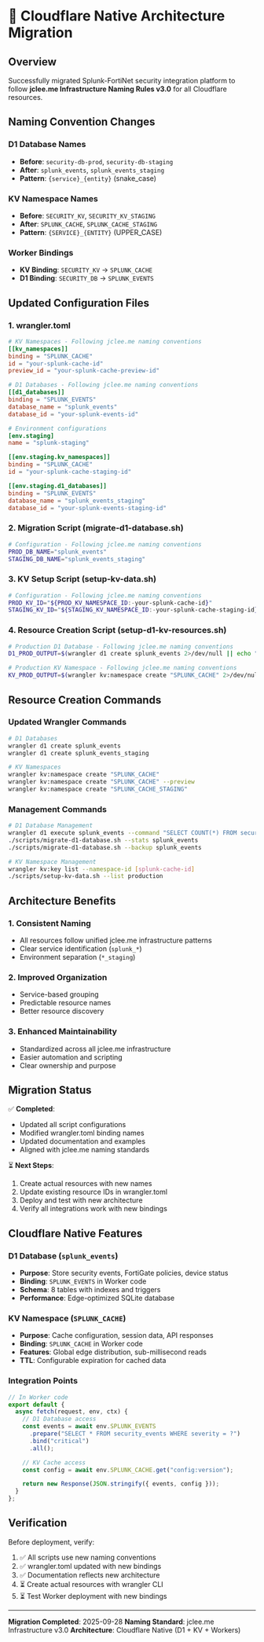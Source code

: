# 🎯 Cloudflare Native Architecture Migration

## Overview

Successfully migrated Splunk-FortiNet security integration platform to follow **jclee.me Infrastructure Naming Rules v3.0** for all Cloudflare resources.

## Naming Convention Changes

### D1 Database Names
- **Before**: `security-db-prod`, `security-db-staging`
- **After**: `splunk_events`, `splunk_events_staging`
- **Pattern**: `{service}_{entity}` (snake_case)

### KV Namespace Names
- **Before**: `SECURITY_KV`, `SECURITY_KV_STAGING`
- **After**: `SPLUNK_CACHE`, `SPLUNK_CACHE_STAGING`
- **Pattern**: `{SERVICE}_{ENTITY}` (UPPER_CASE)

### Worker Bindings
- **KV Binding**: `SECURITY_KV` → `SPLUNK_CACHE`
- **D1 Binding**: `SECURITY_DB` → `SPLUNK_EVENTS`

## Updated Configuration Files

### 1. wrangler.toml
```toml
# KV Namespaces - Following jclee.me naming conventions
[[kv_namespaces]]
binding = "SPLUNK_CACHE"
id = "your-splunk-cache-id"
preview_id = "your-splunk-cache-preview-id"

# D1 Databases - Following jclee.me naming conventions
[[d1_databases]]
binding = "SPLUNK_EVENTS"
database_name = "splunk_events"
database_id = "your-splunk-events-id"

# Environment configurations
[env.staging]
name = "splunk-staging"

[[env.staging.kv_namespaces]]
binding = "SPLUNK_CACHE"
id = "your-splunk-cache-staging-id"

[[env.staging.d1_databases]]
binding = "SPLUNK_EVENTS"
database_name = "splunk_events_staging"
database_id = "your-splunk-events-staging-id"
```

### 2. Migration Script (migrate-d1-database.sh)
```bash
# Configuration - Following jclee.me naming conventions
PROD_DB_NAME="splunk_events"
STAGING_DB_NAME="splunk_events_staging"
```

### 3. KV Setup Script (setup-kv-data.sh)
```bash
# Configuration - Following jclee.me naming conventions
PROD_KV_ID="${PROD_KV_NAMESPACE_ID:-your-splunk-cache-id}"
STAGING_KV_ID="${STAGING_KV_NAMESPACE_ID:-your-splunk-cache-staging-id}"
```

### 4. Resource Creation Script (setup-d1-kv-resources.sh)
```bash
# Production D1 Database - Following jclee.me naming conventions
D1_PROD_OUTPUT=$(wrangler d1 create splunk_events 2>/dev/null || echo "ERROR")

# Production KV Namespace - Following jclee.me naming conventions
KV_PROD_OUTPUT=$(wrangler kv:namespace create "SPLUNK_CACHE" 2>/dev/null || echo "ERROR")
```

## Resource Creation Commands

### Updated Wrangler Commands
```bash
# D1 Databases
wrangler d1 create splunk_events
wrangler d1 create splunk_events_staging

# KV Namespaces
wrangler kv:namespace create "SPLUNK_CACHE"
wrangler kv:namespace create "SPLUNK_CACHE" --preview
wrangler kv:namespace create "SPLUNK_CACHE_STAGING"
```

### Management Commands
```bash
# D1 Database Management
wrangler d1 execute splunk_events --command "SELECT COUNT(*) FROM security_events;"
./scripts/migrate-d1-database.sh --stats splunk_events
./scripts/migrate-d1-database.sh --backup splunk_events

# KV Namespace Management
wrangler kv:key list --namespace-id [splunk-cache-id]
./scripts/setup-kv-data.sh --list production
```

## Architecture Benefits

### 1. Consistent Naming
- All resources follow unified jclee.me infrastructure patterns
- Clear service identification (`splunk_*`)
- Environment separation (`*_staging`)

### 2. Improved Organization
- Service-based grouping
- Predictable resource names
- Better resource discovery

### 3. Enhanced Maintainability
- Standardized across all jclee.me infrastructure
- Easier automation and scripting
- Clear ownership and purpose

## Migration Status

✅ **Completed**:
- Updated all script configurations
- Modified wrangler.toml binding names
- Updated documentation and examples
- Aligned with jclee.me naming standards

⏳ **Next Steps**:
1. Create actual resources with new names
2. Update existing resource IDs in wrangler.toml
3. Deploy and test with new architecture
4. Verify all integrations work with new bindings

## Cloudflare Native Features

### D1 Database (`splunk_events`)
- **Purpose**: Store security events, FortiGate policies, device status
- **Binding**: `SPLUNK_EVENTS` in Worker code
- **Schema**: 8 tables with indexes and triggers
- **Performance**: Edge-optimized SQLite database

### KV Namespace (`SPLUNK_CACHE`)
- **Purpose**: Cache configuration, session data, API responses
- **Binding**: `SPLUNK_CACHE` in Worker code
- **Features**: Global edge distribution, sub-millisecond reads
- **TTL**: Configurable expiration for cached data

### Integration Points
```javascript
// In Worker code
export default {
  async fetch(request, env, ctx) {
    // D1 Database access
    const events = await env.SPLUNK_EVENTS
      .prepare("SELECT * FROM security_events WHERE severity = ?")
      .bind("critical")
      .all();

    // KV Cache access
    const config = await env.SPLUNK_CACHE.get("config:version");

    return new Response(JSON.stringify({ events, config }));
  }
};
```

## Verification

Before deployment, verify:
1. ✅ All scripts use new naming conventions
2. ✅ wrangler.toml updated with new bindings
3. ✅ Documentation reflects new architecture
4. ⏳ Create actual resources with wrangler CLI
5. ⏳ Test Worker deployment with new bindings

---

**Migration Completed**: 2025-09-28
**Naming Standard**: jclee.me Infrastructure v3.0
**Architecture**: Cloudflare Native (D1 + KV + Workers)